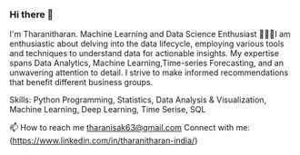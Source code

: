 ### Hi there 👋
I'm Tharanitharan.
Machine Learning and Data Science Enthusiast
👩🏻‍💻I am enthusiastic about delving into the data lifecycle, employing various tools and techniques to understand data for actionable insights. My expertise spans Data Analytics, Machine Learning,Time-series Forecasting, and an unwavering attention to detail. I strive to make informed recommendations that benefit different business groups.

Skills: Python Programming, Statistics, Data Analysis & Visualization, Machine Learning, Deep Learning, Time Serise, SQL

📫 How to reach me tharanisak63@gmail.com
Connect with me:
(https://www.linkedin.com/in/tharanitharan-india/)
